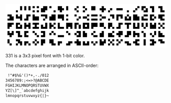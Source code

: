 ![Full character set](preview.png)

331 is a 3x3 pixel font with 1-bit color.

The characters are arranged in ASCII-order:

     !"#$%&'()*+,-./012
    3456789:;<=>?@ABCDE
    FGHIJKLMNOPQRSTUVWX
    YZ[\]^_`abcdefghijk
    lmnopqrstuvwxyz{|}~

